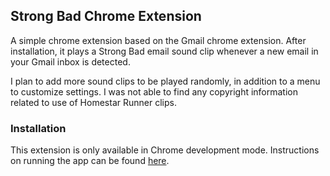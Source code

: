 ## Strong Bad Chrome Extension

A simple chrome extension based on the Gmail chrome extension. After installation, it plays a Strong Bad email sound clip whenever a new email in your Gmail inbox is detected. 

I plan to add more sound clips to be played randomly, in addition to a menu to customize settings. I was not able to find any copyright information related to use of Homestar Runner clips.

### Installation

This extension is only available in Chrome development mode. Instructions on running the app can be found [here](https://developer.chrome.com/extensions/getstarted#unpacked).
